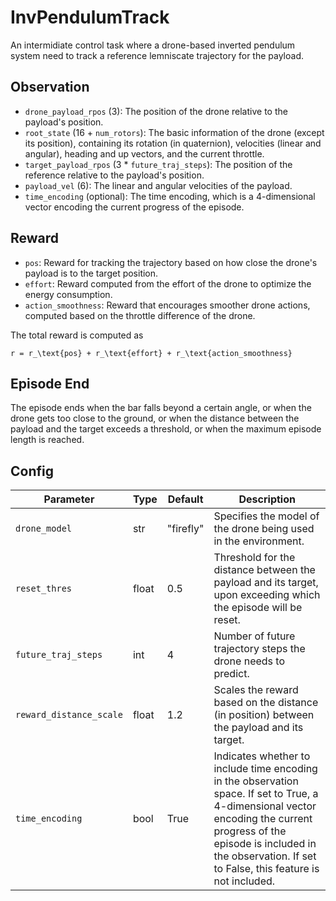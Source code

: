 InvPendulumTrack
================


An intermidiate control task where a drone-based inverted pendulum system
need to track a reference lemniscate trajectory for the payload.

## Observation

- `drone_payload_rpos` (3): The position of the drone relative to the payload's position.
- `root_state` (16 + `num_rotors`): The basic information of the drone (except its position),
containing its rotation (in quaternion), velocities (linear and angular),
heading and up vectors, and the current throttle.
- `target_payload_rpos` (3 * `future_traj_steps`): The position of the reference relative to the payload's position.
- `payload_vel` (6): The linear and angular velocities of the payload.
- `time_encoding` (optional): The time encoding, which is a 4-dimensional
vector encoding the current progress of the episode.

## Reward

- `pos`: Reward for tracking the trajectory based on how close the drone's payload is to the target position.
- `effort`: Reward computed from the effort of the drone to optimize the
energy consumption.
- `action_smoothness`: Reward that encourages smoother drone actions, computed based on the throttle difference of the drone.

The total reward is computed as
```{math}
r = r_\text{pos} + r_\text{effort} + r_\text{action_smoothness}
```

## Episode End
The episode ends when the bar falls beyond a certain angle, or when the
drone gets too close to the ground, or when the distance between the payload
and the target exceeds a threshold, or when the maximum episode length
is reached.

## Config

| Parameter               | Type  | Default   | Description |
|-------------------------|-------|-----------|-------------|
| `drone_model`           | str   | "firefly" | Specifies the model of the drone being used in the environment. |
| `reset_thres`           | float | 0.5       | Threshold for the distance between the payload and its target, upon exceeding which the episode will be reset. |
| `future_traj_steps`     | int   | 4         | Number of future trajectory steps the drone needs to predict. |
| `reward_distance_scale` | float | 1.2       | Scales the reward based on the distance (in position) between the payload and its target. |
| `time_encoding`         | bool  | True      | Indicates whether to include time encoding in the observation space. If set to True, a 4-dimensional vector encoding the current progress of the episode is included in the observation. If set to False, this feature is not included. |


